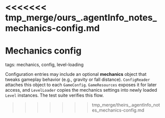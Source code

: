 <<<<<<< tmp_merge/ours_.agentInfo_notes_mechanics-config.md
=======
# Mechanics config

tags: mechanics, config, level-loading

Configuration entries may include an optional **mechanics** object that tweaks gameplay behavior (e.g., gravity or fall distance). `ConfigReader` attaches this object to each `GameConfig`. `GameResources` exposes it for later access, and `LevelLoader` copies the mechanics settings into newly loaded `Level` instances. The test suite verifies this flow.
>>>>>>> tmp_merge/theirs_.agentInfo_notes_mechanics-config.md
